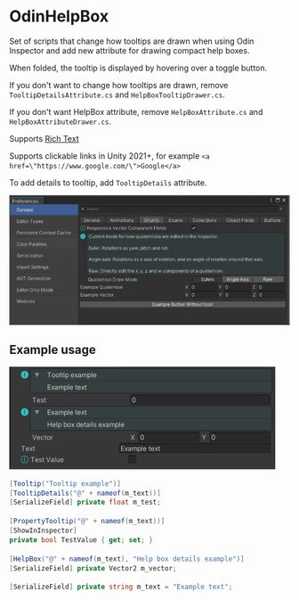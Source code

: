 # OdinHelpBox
Set of scripts that change how tooltips are drawn when using Odin Inspector and add new attribute for drawing compact help boxes.

When folded, the tooltip is displayed by hovering over a toggle button.

If you don't want to change how tooltips are drawn, remove `TooltipDetailsAttribute.cs` and `HelpBoxTooltipDrawer.cs`.

If you don't want HelpBox attribute, remove `HelpBoxAttribute.cs` and `HelpBoxAttributeDrawer.cs`.

Supports [Rich Text](https://docs.unity3d.com/Packages/com.unity.ugui@1.0/manual/StyledText.html)

Supports clickable links in Unity 2021+, for example `<a href=\"https://www.google.com/\">Google</a>` 

To add details to tooltip, add `TooltipDetails` attribute.

![Example](Images/Example.PNG)

## Example usage

![Example](Images/Example2.PNG)

```cs
[Tooltip("Tooltip example")]
[TooltipDetails("@" + nameof(m_text))]
[SerializeField] private float m_test;

[PropertyTooltip("@" + nameof(m_text))]
[ShowInInspector]
private bool TestValue { get; set; }

[HelpBox("@" + nameof(m_text), "Help box details example")]
[SerializeField] private Vector2 m_vector;

[SerializeField] private string m_text = "Example text";
```
